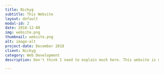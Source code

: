 ```yaml
---
title: Nickyg
subtitle: This Website
layout: default
modal-id: 2
date: 2018-12-08
img: website.png
thumbnail: website.png
alt: image-alt
project-date: December 2018
client: Nickyg
category: Web Development
description: Don't think I need to explain much here. This website is my first portfolio site using Github Pages, which I'm excited to share.

---
```

